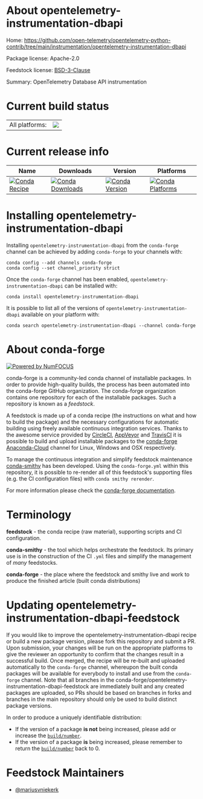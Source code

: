 About opentelemetry-instrumentation-dbapi
=========================================

Home: https://github.com/open-telemetry/opentelemetry-python-contrib/tree/main/instrumentation/opentelemetry-instrumentation-dbapi

Package license: Apache-2.0

Feedstock license: [BSD-3-Clause](https://github.com/conda-forge/opentelemetry-instrumentation-dbapi-feedstock/blob/master/LICENSE.txt)

Summary: OpenTelemetry Database API instrumentation

Current build status
====================


<table><tr><td>All platforms:</td>
    <td>
      <a href="https://dev.azure.com/conda-forge/feedstock-builds/_build/latest?definitionId=13856&branchName=master">
        <img src="https://dev.azure.com/conda-forge/feedstock-builds/_apis/build/status/opentelemetry-instrumentation-dbapi-feedstock?branchName=master">
      </a>
    </td>
  </tr>
</table>

Current release info
====================

| Name | Downloads | Version | Platforms |
| --- | --- | --- | --- |
| [![Conda Recipe](https://img.shields.io/badge/recipe-opentelemetry--instrumentation--dbapi-green.svg)](https://anaconda.org/conda-forge/opentelemetry-instrumentation-dbapi) | [![Conda Downloads](https://img.shields.io/conda/dn/conda-forge/opentelemetry-instrumentation-dbapi.svg)](https://anaconda.org/conda-forge/opentelemetry-instrumentation-dbapi) | [![Conda Version](https://img.shields.io/conda/vn/conda-forge/opentelemetry-instrumentation-dbapi.svg)](https://anaconda.org/conda-forge/opentelemetry-instrumentation-dbapi) | [![Conda Platforms](https://img.shields.io/conda/pn/conda-forge/opentelemetry-instrumentation-dbapi.svg)](https://anaconda.org/conda-forge/opentelemetry-instrumentation-dbapi) |

Installing opentelemetry-instrumentation-dbapi
==============================================

Installing `opentelemetry-instrumentation-dbapi` from the `conda-forge` channel can be achieved by adding `conda-forge` to your channels with:

```
conda config --add channels conda-forge
conda config --set channel_priority strict
```

Once the `conda-forge` channel has been enabled, `opentelemetry-instrumentation-dbapi` can be installed with:

```
conda install opentelemetry-instrumentation-dbapi
```

It is possible to list all of the versions of `opentelemetry-instrumentation-dbapi` available on your platform with:

```
conda search opentelemetry-instrumentation-dbapi --channel conda-forge
```


About conda-forge
=================

[![Powered by NumFOCUS](https://img.shields.io/badge/powered%20by-NumFOCUS-orange.svg?style=flat&colorA=E1523D&colorB=007D8A)](http://numfocus.org)

conda-forge is a community-led conda channel of installable packages.
In order to provide high-quality builds, the process has been automated into the
conda-forge GitHub organization. The conda-forge organization contains one repository
for each of the installable packages. Such a repository is known as a *feedstock*.

A feedstock is made up of a conda recipe (the instructions on what and how to build
the package) and the necessary configurations for automatic building using freely
available continuous integration services. Thanks to the awesome service provided by
[CircleCI](https://circleci.com/), [AppVeyor](https://www.appveyor.com/)
and [TravisCI](https://travis-ci.com/) it is possible to build and upload installable
packages to the [conda-forge](https://anaconda.org/conda-forge)
[Anaconda-Cloud](https://anaconda.org/) channel for Linux, Windows and OSX respectively.

To manage the continuous integration and simplify feedstock maintenance
[conda-smithy](https://github.com/conda-forge/conda-smithy) has been developed.
Using the ``conda-forge.yml`` within this repository, it is possible to re-render all of
this feedstock's supporting files (e.g. the CI configuration files) with ``conda smithy rerender``.

For more information please check the [conda-forge documentation](https://conda-forge.org/docs/).

Terminology
===========

**feedstock** - the conda recipe (raw material), supporting scripts and CI configuration.

**conda-smithy** - the tool which helps orchestrate the feedstock.
                   Its primary use is in the construction of the CI ``.yml`` files
                   and simplify the management of *many* feedstocks.

**conda-forge** - the place where the feedstock and smithy live and work to
                  produce the finished article (built conda distributions)


Updating opentelemetry-instrumentation-dbapi-feedstock
======================================================

If you would like to improve the opentelemetry-instrumentation-dbapi recipe or build a new
package version, please fork this repository and submit a PR. Upon submission,
your changes will be run on the appropriate platforms to give the reviewer an
opportunity to confirm that the changes result in a successful build. Once
merged, the recipe will be re-built and uploaded automatically to the
`conda-forge` channel, whereupon the built conda packages will be available for
everybody to install and use from the `conda-forge` channel.
Note that all branches in the conda-forge/opentelemetry-instrumentation-dbapi-feedstock are
immediately built and any created packages are uploaded, so PRs should be based
on branches in forks and branches in the main repository should only be used to
build distinct package versions.

In order to produce a uniquely identifiable distribution:
 * If the version of a package **is not** being increased, please add or increase
   the [``build/number``](https://docs.conda.io/projects/conda-build/en/latest/resources/define-metadata.html#build-number-and-string).
 * If the version of a package **is** being increased, please remember to return
   the [``build/number``](https://docs.conda.io/projects/conda-build/en/latest/resources/define-metadata.html#build-number-and-string)
   back to 0.

Feedstock Maintainers
=====================

* [@mariusvniekerk](https://github.com/mariusvniekerk/)

